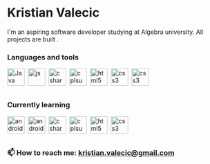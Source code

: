 # Kristian Valecic
I'm an aspiring software developer studying at Algebra university. All projects are built . 



### Languages and tools

<img align="left" alt="Java" width="40px" style="padding-right:5px;" src="https://cdn.jsdelivr.net/gh/devicons/devicon/icons/java/java-original.svg" />
<img align="left" alt="js" width="40px" style="padding-right:5px;" src="https://cdn.jsdelivr.net/gh/devicons/devicon/icons/javascript/javascript-original.svg" />
<img align="left" alt="c sharp" width="40px" style="padding-right:5px;" src="https://cdn.jsdelivr.net/gh/devicons/devicon/icons/csharp/csharp-plain.svg" />
<img align="left" alt="c plsuplus" width="40px" style="padding-right:5px;" src="https://cdn.jsdelivr.net/gh/devicons/devicon/icons/cplusplus/cplusplus-plain.svg" />
<img align="left" alt="html5" width="40px" style="padding-right:5px;" src="https://cdn.jsdelivr.net/gh/devicons/devicon/icons/html5/html5-plain.svg" />
<img align="left" alt="css3" width="40px" style="padding-right:5px;" src="https://cdn.jsdelivr.net/gh/devicons/devicon/icons/css3/css3-plain.svg" />
<img align="left" alt="css3" width="40px" style="padding-right:5px;" src="https://cdn.jsdelivr.net/gh/devicons/devicon/icons/visualstudio/visualstudio-plain.svg" />

<br><br><br>

### Currently learning

<img align="left" alt="android" width="40px" style="padding-right:5px;" src="https://cdn.jsdelivr.net/gh/devicons/devicon/icons/android/android-plain.svg" />
<img align="left" alt="android studio" width="40px" style="padding-right:5px;" src="https://cdn.jsdelivr.net/gh/devicons/devicon/icons/androidstudio/androidstudio-original.svg" />
<img align="left" alt="c sharp" width="40px" style="padding-right:5px;" src="https://cdn.jsdelivr.net/gh/devicons/devicon/icons/intellij/intellij-original-wordmark.svg" />
<img align="left" alt="c plsuplus" width="40px" style="padding-right:5px;" src="https://cdn.jsdelivr.net/gh/devicons/devicon/icons/cplusplus/cplusplus-plain.svg" />
<img align="left" alt="html5" width="40px" style="padding-right:5px;" src="https://cdn.jsdelivr.net/gh/devicons/devicon/icons/html5/html5-plain.svg" />
<img align="left" alt="css3" width="40px" style="padding-right:5px;" src="https://cdn.jsdelivr.net/gh/devicons/devicon/icons/css3/css3-plain.svg" />

<br><br><br>

### 📫 How to reach me: kristian.valecic@gmail.com

<!--
**KristianValecic/KristianValecic** is a ✨ _special_ ✨ repository because its `README.md` (this file) appears on your GitHub profile.

Here are some ideas to get you started:

- 🔭 
- 🌱 
- 👯 
- 🤔 
- 💬 
- 📫
- 😄 
- ⚡
-->
